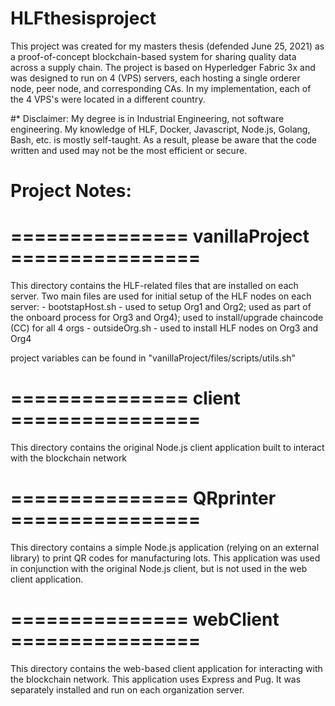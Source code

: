 # HLFthesisproject
This project was created for my masters thesis (defended June 25, 2021) as a proof-of-concept blockchain-based system for sharing quality data across a supply chain.
The project is based on Hyperledger Fabric 3x and was designed to run on 4 (VPS) servers, each hosting a single orderer node, peer node, and corresponding CAs.  In my implementation, each of the 4 VPS's were located in a different country.

#* Disclaimer: 
My degree is in Industrial Engineering, not software engineering.  My knowledge of HLF, Docker, Javascript, Node.js, Golang, Bash, etc. is mostly self-taught.  As a result, please be aware that the code written and used may not be the most efficient or secure. 


# Project Notes:

# =============== vanillaProject ================
This directory contains the HLF-related files that are installed on each server.
Two main files are used for initial setup of the HLF nodes on each server:
	- bootstapHost.sh - used to setup Org1 and Org2; used as part of the onboard process for Org3 and Org4); used to install/upgrade chaincode (CC) for all 4 orgs
	- outsideOrg.sh - used to install HLF nodes on Org3 and Org4

project variables can be found in "vanillaProject/files/scripts/utils.sh"

# =============== client  ================
This directory contains the original Node.js client application built to interact with the blockchain network

# =============== QRprinter  ================
This directory contains a simple Node.js application (relying on an external library) to print QR codes for manufacturing lots.  This application was used in conjunction with the original Node.js client, but is not used in the web client application.

# =============== webClient  ================
This directory contains the web-based client application for interacting with the blockchain network.  This application uses Express and Pug.  It was separately installed and run on each organization server.


